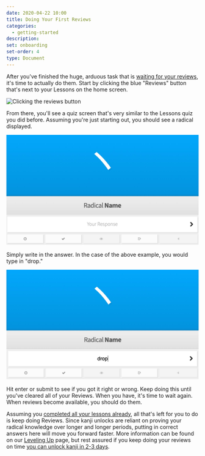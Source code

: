 ```yaml
---
date: 2020-04-22 10:00
title: Doing Your First Reviews
categories:
  - getting-started
description:
set: onboarding
set-order: 4
type: Document
---
```


After you've finished the huge, arduous task that is [waiting for your reviews](/getting-started/waiting-for-reviews/), it's time to actually do them. Start by clicking the blue "Reviews" button that's next to your Lessons on the home screen.

![Clicking the reviews button](/images/reviews-button.gif)

From there, you'll see a quiz screen that's very similar to the Lessons quiz you did before. Assuming you're just starting out, you should see a radical displayed.

![WaniKani Review with an empty field](/images/review-radical-empty.jpg)

Simply write in the answer. In the case of the above example, you would type in "drop."

![WaniKani Review with an empty field](/images/review-radical-filled.jpg)

Hit enter or submit to see if you got it right or wrong. Keep doing this until you've cleared all of your Reviews. When you have, it's time to wait again. When reviews become available, you should do them.

Assuming you [completed all your lessons already](/getting-started/first-lessons/), all that's left for you to do is keep doing Reviews. Since kanji unlocks are reliant on proving your radical knowledge over longer and longer periods, putting in correct answers here will move you forward faster. More information can be found on our [Leveling Up](/getting-started/leveling-up/) page, but rest assured if you keep doing your reviews on time [you can unlock kanji in 2-3 days](/getting-started/unlocking-kanji/).
